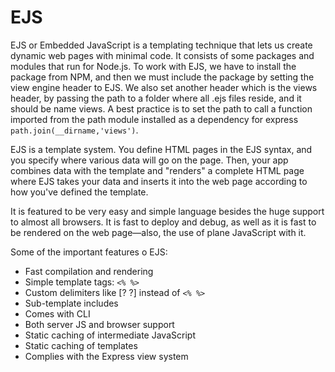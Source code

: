 # EJS

EJS or Embedded JavaScript is a templating technique that lets us create dynamic web pages with minimal code. It consists of some packages and modules that run for Node.js. To work with EJS, we have to install the package from NPM, and then we must include the package by setting the view engine header to EJS. We also set another header which is the views header, by passing the path to a folder where all .ejs files reside, and it should be name views. A best practice is to set the path to call a function imported from the path module installed as a dependency for express `path.join(__dirname,'views')`.

EJS is a template system. You define HTML pages in the EJS syntax, and you specify where various data will go on the page. Then, your app combines data with the template and "renders" a complete HTML page where EJS takes your data and inserts it into the web page according to how you've defined the template.

It is featured to be very easy and simple language besides the huge support to almost all browsers. It is fast to deploy and debug, as well as it is fast to be rendered on the web page—also, the use of plane JavaScript with it.

Some of the important features o EJS:

* Fast compilation and rendering
* Simple template tags: `<% %>`
* Custom delimiters like [? ?] instead of `<% %>`
* Sub-template includes
* Comes with CLI
* Both server JS and browser support
* Static caching of intermediate JavaScript
* Static caching of templates
* Complies with the Express view system
